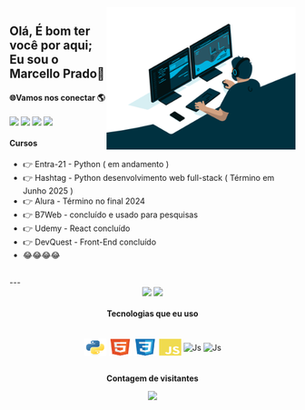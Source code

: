 <img align="right" height="250" alt="coding-time" src="code.gif">

<div align="left">
<h2>Olá, É bom ter você por aqui;<br> Eu sou o Marcello Prado🖖</h2>

   <h4>🌐Vamos nos conectar 🌎</h4>
      <a href="https://www.instagram.com/cellezza/" target="_blank"><img src="https://img.shields.io/badge/-Instagram-%23E4405F?style=for-the-badge&logo=instagram&logoColor=white" target="_blank"></a>
      <a href="https:///discord.gg/930279368519999569" target="_blank"><img src="https://img.shields.io/badge/Discord-7289DA?style=for-the-badge&logo=discord&logoColor=white" target="_blank"></a> 
      <a href = "mailto:marcellopradomuller@gmail.com"><img src="https://img.shields.io/badge/-Gmail-%23333?style=for-the-badge&logo=gmail&logoColor=white" target="_blank"></a>
      <a href="https://www.linkedin.com/in/marcello-prado-7088ab128/" target="_blank"><img src="https://img.shields.io/badge/-LinkedIn-%230077B5?style=for-the-badge&logo=linkedin&logoColor=white" target="_blank"></a> 
 </div>

 #### Cursos
 * 👉 Entra-21 - Python ( em andamento )
 * 👉 Hashtag -  Python desenvolvimento web full-stack ( Término em Junho 2025 )
 * 👉 Alura - Término no final 2024
 * 👉 B7Web - concluído e usado para pesquisas
 * 👉 Udemy - React concluído
 * 👉 DevQuest - Front-End concluído
 * 😂😂😂😂
 <br>
---

<div align = "center">
<img height = "150em" src="https://github-readme-stats.vercel.app/api?username=marcelloprado&theme=tokyonight"/>
<img height = "150em" src="https://github-readme-stats.vercel.app/api/top-langs/?username=marcelloprado&layout=compact&theme=tokyonight" />
</div>

<div align="center" style="display: inline_block">
  <h4><b>Tecnologias que eu uso</b></h4>
</br>
  <img align="center" alt="python" height="30" width="40" src="https://raw.githubusercontent.com/devicons/devicon/master/icons/python/python-original.svg">
  <img align="center" alt="HTML" height="30" width="40" src="https://raw.githubusercontent.com/devicons/devicon/master/icons/html5/html5-original.svg">
  <img align="center" alt="CSS" height="30" width="40" src="https://raw.githubusercontent.com/devicons/devicon/master/icons/css3/css3-original.svg">
  <img align="center" alt="Js" height="30" width="40" src="https://raw.githubusercontent.com/devicons/devicon/master/icons/javascript/javascript-plain.svg">
  <img align="center" alt="Js" height="30" width="40"src="https://cdn.jsdelivr.net/gh/devicons/devicon/icons/react/react-original.svg">
  <img align="center" alt="Js" height="30" width="40" src="https://cdn.jsdelivr.net/gh/devicons/devicon/icons/typescript/typescript-plain.svg">
     <div></br>
       <p><b>Contagem de visitantes</b></p>
       <p><img src="https://profile-counter.glitch.me/{marcelloprado}/count.svg" /></p> 
     </div>
  </div>
 


 
            
          
 


